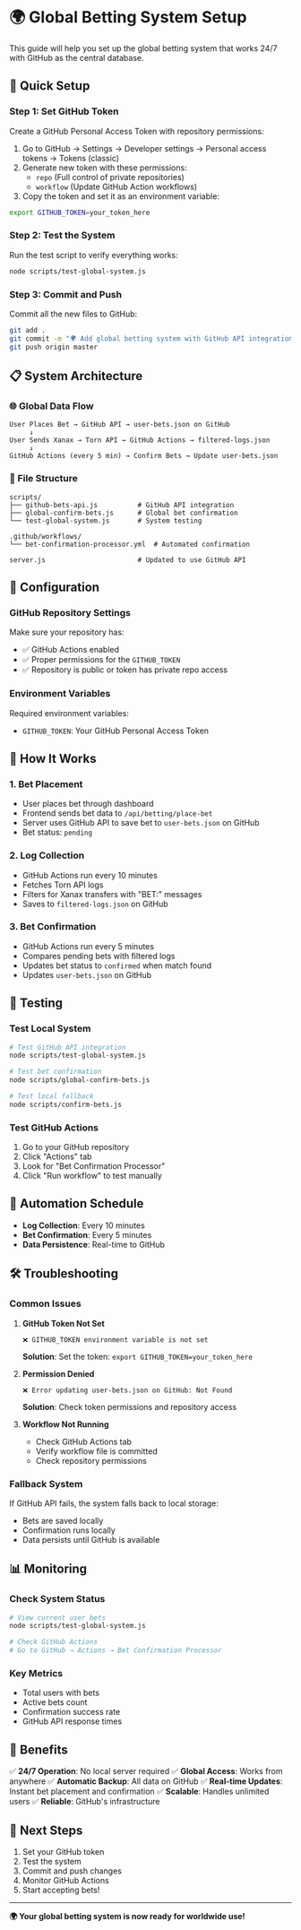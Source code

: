 # 🌍 Global Betting System Setup

This guide will help you set up the global betting system that works 24/7 with GitHub as the central database.

## 🚀 **Quick Setup**

### **Step 1: Set GitHub Token**

Create a GitHub Personal Access Token with repository permissions:

1. Go to GitHub → Settings → Developer settings → Personal access tokens → Tokens (classic)
2. Generate new token with these permissions:
   - `repo` (Full control of private repositories)
   - `workflow` (Update GitHub Action workflows)
3. Copy the token and set it as an environment variable:

```bash
export GITHUB_TOKEN=your_token_here
```

### **Step 2: Test the System**

Run the test script to verify everything works:

```bash
node scripts/test-global-system.js
```

### **Step 3: Commit and Push**

Commit all the new files to GitHub:

```bash
git add .
git commit -m "🌍 Add global betting system with GitHub API integration"
git push origin master
```

## 📋 **System Architecture**

### **🌐 Global Data Flow**

```
User Places Bet → GitHub API → user-bets.json on GitHub
     ↓
User Sends Xanax → Torn API → GitHub Actions → filtered-logs.json
     ↓
GitHub Actions (every 5 min) → Confirm Bets → Update user-bets.json
```

### **📁 File Structure**

```
scripts/
├── github-bets-api.js          # GitHub API integration
├── global-confirm-bets.js      # Global bet confirmation
└── test-global-system.js       # System testing

.github/workflows/
└── bet-confirmation-processor.yml  # Automated confirmation

server.js                       # Updated to use GitHub API
```

## 🔧 **Configuration**

### **GitHub Repository Settings**

Make sure your repository has:
- ✅ GitHub Actions enabled
- ✅ Proper permissions for the `GITHUB_TOKEN`
- ✅ Repository is public or token has private repo access

### **Environment Variables**

Required environment variables:
- `GITHUB_TOKEN`: Your GitHub Personal Access Token

## 🎯 **How It Works**

### **1. Bet Placement**
- User places bet through dashboard
- Frontend sends bet data to `/api/betting/place-bet`
- Server uses GitHub API to save bet to `user-bets.json` on GitHub
- Bet status: `pending`

### **2. Log Collection**
- GitHub Actions run every 10 minutes
- Fetches Torn API logs
- Filters for Xanax transfers with "BET:" messages
- Saves to `filtered-logs.json` on GitHub

### **3. Bet Confirmation**
- GitHub Actions run every 5 minutes
- Compares pending bets with filtered logs
- Updates bet status to `confirmed` when match found
- Updates `user-bets.json` on GitHub

## 🧪 **Testing**

### **Test Local System**
```bash
# Test GitHub API integration
node scripts/test-global-system.js

# Test bet confirmation
node scripts/global-confirm-bets.js

# Test local fallback
node scripts/confirm-bets.js
```

### **Test GitHub Actions**
1. Go to your GitHub repository
2. Click "Actions" tab
3. Look for "Bet Confirmation Processor"
4. Click "Run workflow" to test manually

## 🔄 **Automation Schedule**

- **Log Collection**: Every 10 minutes
- **Bet Confirmation**: Every 5 minutes
- **Data Persistence**: Real-time to GitHub

## 🛠️ **Troubleshooting**

### **Common Issues**

1. **GitHub Token Not Set**
   ```
   ❌ GITHUB_TOKEN environment variable is not set
   ```
   **Solution**: Set the token: `export GITHUB_TOKEN=your_token_here`

2. **Permission Denied**
   ```
   ❌ Error updating user-bets.json on GitHub: Not Found
   ```
   **Solution**: Check token permissions and repository access

3. **Workflow Not Running**
   - Check GitHub Actions tab
   - Verify workflow file is committed
   - Check repository permissions

### **Fallback System**

If GitHub API fails, the system falls back to local storage:
- Bets are saved locally
- Confirmation runs locally
- Data persists until GitHub is available

## 📊 **Monitoring**

### **Check System Status**
```bash
# View current user bets
node scripts/test-global-system.js

# Check GitHub Actions
# Go to GitHub → Actions → Bet Confirmation Processor
```

### **Key Metrics**
- Total users with bets
- Active bets count
- Confirmation success rate
- GitHub API response times

## 🎉 **Benefits**

✅ **24/7 Operation**: No local server required
✅ **Global Access**: Works from anywhere
✅ **Automatic Backup**: All data on GitHub
✅ **Real-time Updates**: Instant bet placement and confirmation
✅ **Scalable**: Handles unlimited users
✅ **Reliable**: GitHub's infrastructure

## 🚀 **Next Steps**

1. Set your GitHub token
2. Test the system
3. Commit and push changes
4. Monitor GitHub Actions
5. Start accepting bets!

---

**🌍 Your global betting system is now ready for worldwide use!** 